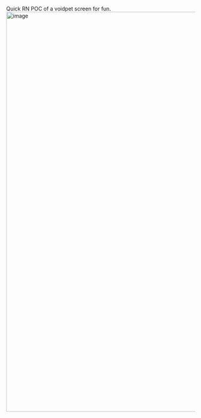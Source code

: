 Quick RN POC of a voidpet screen for fun.
<img width="559" height="1062" alt="image" src="https://github.com/user-attachments/assets/0bb057cb-2ab8-4a90-96f0-1c9bc4ef14ff" />
